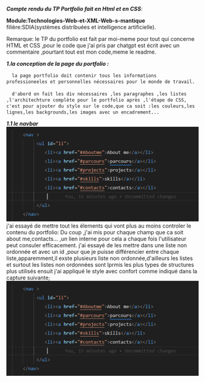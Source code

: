 ***Compte rendu du TP Portfolio fait en Html et en CSS***:

**Module:Technologies-Web-et-XML-Web-s-mantique**
 filière:SDIA(systèmes distribuées et intelligence artificielle).

 Remarque:
       le TP du portfolio est fait par moi-meme pour tout qui concerne HTML et CSS ,pour le code que j'ai pris par chatgpt est écrit avec un commentaire ,pourtant tout est mon code,meme le readme.


 ***1.la conception de la page du portfolio :***

      la page portfolio doit contenir tous les informations professioneeles et personnelles nécessaires pour le monde de travail.

      d'abord on fait les div nécessaires ,les paragraphes ,les listes ,l'architechture complète pour le portfolio après ,l'étape de CSS, c'est pour ajouter du style sur le code,que ca soit :les couleurs,les lignes,les backgrounds,les images avec un encadrement...

   ***1.1 le navbar***
   ![image de navbar](image.png)
   j'ai essayé de mettre tout les élements qui vont plus au moins controler le contenu du portfolio:
   Du coup ,j'ai mis pour chaque champ que ca soit about me,contacts... ,un lien interne pour cela a chaque fois l'utilisateur peut consuler efficacement.
   j'ai essayé de les mettre dans une liste non ordonnée et avec un id ,pour que je puisse différencier entre chaque liste,apparemment,il exste plusieurs liste non ordonnée,d'ailleurs les listes et surtout les listes non ordonnées sont lprmis les plus types de structures plus utilisés ensuit j'ai appliqué le style avec confort comme indiqué dans la capture suivante;
   ![image de navbar](image.png)



